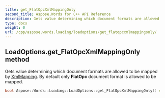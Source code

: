 ```yaml
---
title: get_FlatOpcXmlMappingOnly
second_title: Aspose.Words for C++ API Reference
description: Gets value determining which document formats are allowed to be mapped by XmlMapping. By default only FlatOpc document format is allowed to be mapped. 
type: docs
weight: 0
url: /cpp/aspose.words.loading/loadoptions/get_flatopcxmlmappingonly/
---
```

## LoadOptions.get_FlatOpcXmlMappingOnly method


Gets value determining which document formats are allowed to be mapped by [XmlMapping](../../../aspose.words.markup/structureddocumenttag/get_xmlmapping/). By default only **FlatOpc** document format is allowed to be mapped.

```cpp
bool Aspose::Words::Loading::LoadOptions::get_FlatOpcXmlMappingOnly() const
```

